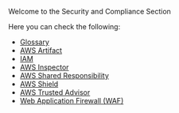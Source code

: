 Welcome to the Security and Compliance Section

Here you can check the following:

* [Glossary](./Glossary.md)
* [AWS Artifact](./Artifact.md)
* [IAM](./IAM.md)
* [AWS Inspector](./Inspector.md)
* [AWS Shared Responsibility](./SharedResponsibility.md)
* [AWS Shield](./Shield.md)
* [AWS Trusted Advisor](./TrustedAdvisor.md)
* [Web Application Firewall (WAF)](./WAF.md)
